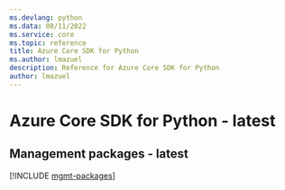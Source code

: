 ```yaml
---
ms.devlang: python
ms.data: 08/11/2022
ms.service: core
ms.topic: reference
title: Azure Core SDK for Python
ms.author: lmazuel
description: Reference for Azure Core SDK for Python
author: lmazuel
---
```

# Azure Core SDK for Python - latest

## Management packages - latest
[!INCLUDE [mgmt-packages](core-mgmt-index.md)]
